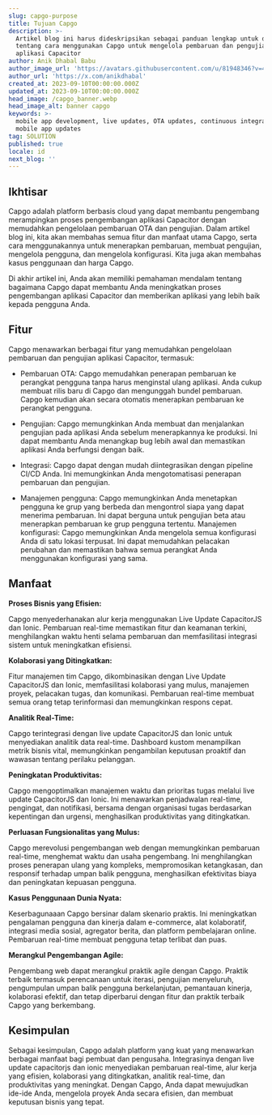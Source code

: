 ```yaml
---
slug: capgo-purpose
title: Tujuan Capgo
description: >-
  Artikel blog ini harus dideskripsikan sebagai panduan lengkap untuk developer
  tentang cara menggunakan Capgo untuk mengelola pembaruan dan pengujian
  aplikasi Capacitor
author: Anik Dhabal Babu
author_image_url: 'https://avatars.githubusercontent.com/u/81948346?v=4'
author_url: 'https://x.com/anikdhabal'
created_at: 2023-09-10T00:00:00.000Z
updated_at: 2023-09-10T00:00:00.000Z
head_image: /capgo_banner.webp
head_image_alt: banner capgo
keywords: >-
  mobile app development, live updates, OTA updates, continuous integration,
  mobile app updates
tag: SOLUTION
published: true
locale: id
next_blog: ''
---
```

## Ikhtisar

Capgo adalah platform berbasis cloud yang dapat membantu pengembang merampingkan proses pengembangan aplikasi Capacitor dengan memudahkan pengelolaan pembaruan OTA dan pengujian. Dalam artikel blog ini, kita akan membahas semua fitur dan manfaat utama Capgo, serta cara menggunakannya untuk menerapkan pembaruan, membuat pengujian, mengelola pengguna, dan mengelola konfigurasi. Kita juga akan membahas kasus penggunaan dan harga Capgo.

Di akhir artikel ini, Anda akan memiliki pemahaman mendalam tentang bagaimana Capgo dapat membantu Anda meningkatkan proses pengembangan aplikasi Capacitor dan memberikan aplikasi yang lebih baik kepada pengguna Anda.

## Fitur

Capgo menawarkan berbagai fitur yang memudahkan pengelolaan pembaruan dan pengujian aplikasi Capacitor, termasuk:

* Pembaruan OTA: Capgo memudahkan penerapan pembaruan ke perangkat pengguna tanpa harus menginstal ulang aplikasi. Anda cukup membuat rilis baru di Capgo dan mengunggah bundel pembaruan. Capgo kemudian akan secara otomatis menerapkan pembaruan ke perangkat pengguna.

* Pengujian: Capgo memungkinkan Anda membuat dan menjalankan pengujian pada aplikasi Anda sebelum menerapkannya ke produksi. Ini dapat membantu Anda menangkap bug lebih awal dan memastikan aplikasi Anda berfungsi dengan baik.

* Integrasi: Capgo dapat dengan mudah diintegrasikan dengan pipeline CI/CD Anda. Ini memungkinkan Anda mengotomatisasi penerapan pembaruan dan pengujian.

* Manajemen pengguna: Capgo memungkinkan Anda menetapkan pengguna ke grup yang berbeda dan mengontrol siapa yang dapat menerima pembaruan. Ini dapat berguna untuk pengujian beta atau menerapkan pembaruan ke grup pengguna tertentu.
Manajemen konfigurasi: Capgo memungkinkan Anda mengelola semua konfigurasi Anda di satu lokasi terpusat. Ini dapat memudahkan pelacakan perubahan dan memastikan bahwa semua perangkat Anda menggunakan konfigurasi yang sama.

## Manfaat

**Proses Bisnis yang Efisien:**

Capgo menyederhanakan alur kerja menggunakan Live Update CapacitorJS dan Ionic. Pembaruan real-time memastikan fitur dan keamanan terkini, menghilangkan waktu henti selama pembaruan dan memfasilitasi integrasi sistem untuk meningkatkan efisiensi.

**Kolaborasi yang Ditingkatkan:**

Fitur manajemen tim Capgo, dikombinasikan dengan Live Update CapacitorJS dan Ionic, memfasilitasi kolaborasi yang mulus, manajemen proyek, pelacakan tugas, dan komunikasi. Pembaruan real-time membuat semua orang tetap terinformasi dan memungkinkan respons cepat.

**Analitik Real-Time:**

Capgo terintegrasi dengan live update CapacitorJS dan Ionic untuk menyediakan analitik data real-time. Dashboard kustom menampilkan metrik bisnis vital, memungkinkan pengambilan keputusan proaktif dan wawasan tentang perilaku pelanggan.

**Peningkatan Produktivitas:**

Capgo mengoptimalkan manajemen waktu dan prioritas tugas melalui live update CapacitorJS dan Ionic. Ini menawarkan penjadwalan real-time, pengingat, dan notifikasi, bersama dengan organisasi tugas berdasarkan kepentingan dan urgensi, menghasilkan produktivitas yang ditingkatkan.

**Perluasan Fungsionalitas yang Mulus:**

Capgo merevolusi pengembangan web dengan memungkinkan pembaruan real-time, menghemat waktu dan usaha pengembang. Ini menghilangkan proses penerapan ulang yang kompleks, mempromosikan ketangkasan, dan responsif terhadap umpan balik pengguna, menghasilkan efektivitas biaya dan peningkatan kepuasan pengguna.

**Kasus Penggunaan Dunia Nyata:**

Keserbagunaaan Capgo bersinar dalam skenario praktis. Ini meningkatkan pengalaman pengguna dan kinerja dalam e-commerce, alat kolaboratif, integrasi media sosial, agregator berita, dan platform pembelajaran online. Pembaruan real-time membuat pengguna tetap terlibat dan puas.

**Merangkul Pengembangan Agile:**

Pengembang web dapat merangkul praktik agile dengan Capgo. Praktik terbaik termasuk perencanaan untuk iterasi, pengujian menyeluruh, pengumpulan umpan balik pengguna berkelanjutan, pemantauan kinerja, kolaborasi efektif, dan tetap diperbarui dengan fitur dan praktik terbaik Capgo yang berkembang.

## Kesimpulan

Sebagai kesimpulan, Capgo adalah platform yang kuat yang menawarkan berbagai manfaat bagi pembuat dan pengusaha. Integrasinya dengan live update capacitorjs dan ionic menyediakan pembaruan real-time, alur kerja yang efisien, kolaborasi yang ditingkatkan, analitik real-time, dan produktivitas yang meningkat. Dengan Capgo, Anda dapat mewujudkan ide-ide Anda, mengelola proyek Anda secara efisien, dan membuat keputusan bisnis yang tepat.
